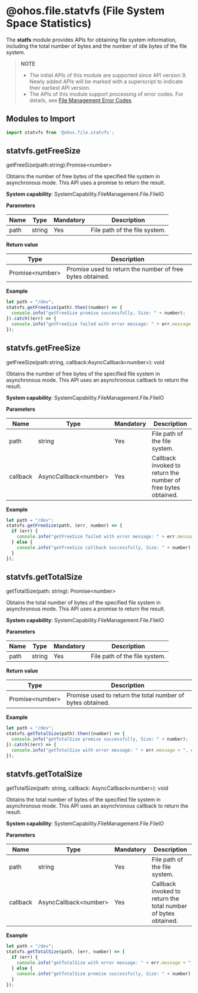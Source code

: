 # @ohos.file.statvfs (File System Space Statistics)

The **statfs** module provides APIs for obtaining file system information, including the total number of bytes and the number of idle bytes of the file system.

> **NOTE**
>
> - The initial APIs of this module are supported since API version 9. Newly added APIs will be marked with a superscript to indicate their earliest API version.
> - The APIs of this module support processing of error codes. For details, see [File Management Error Codes](../errorcodes/errorcode-filemanagement.md).

## Modules to Import

```js
import statvfs from '@ohos.file.statvfs';
```
## statvfs.getFreeSize

getFreeSize(path:string):Promise&lt;number&gt;

Obtains the number of free bytes of the specified file system in asynchronous mode. This API uses a promise to return the result.

**System capability**: SystemCapability.FileManagement.File.FileIO

**Parameters**

| Name| Type  | Mandatory| Description                        |
| ------ | ------ | ---- | ---------------------------- |
| path   | string | Yes  | File path of the file system.|

**Return value**

| Type                 | Description          |
| --------------------- | -------------- |
| Promise&lt;number&gt; | Promise used to return the number of free bytes obtained.|

**Example**

  ```js
  let path = "/dev";
  statvfs.getFreeSize(path).then((number) => {
    console.info("getFreeSize promise successfully, Size: " + number);
  }).catch((err) => {
    console.info("getFreeSize failed with error message: " + err.message + ", error code: " + err.code);
  });
  ```

## statvfs.getFreeSize

getFreeSize(path:string, callback:AsyncCallback&lt;number&gt;): void

Obtains the number of free bytes of the specified file system in asynchronous mode. This API uses an asynchronous callback to return the result.

**System capability**: SystemCapability.FileManagement.File.FileIO

**Parameters**

| Name  | Type                       | Mandatory| Description                        |
| -------- | --------------------------- | ---- | ---------------------------- |
| path     | string                      | Yes  | File path of the file system.|
| callback | AsyncCallback&lt;number&gt; | Yes  | Callback invoked to return the number of free bytes obtained.|

**Example**

  ```js
  let path = "/dev";
  statvfs.getFreeSize(path, (err, number) => {
    if (err) {
      console.info("getFreeSize failed with error message: " + err.message + ", error code: " + err.code);
    } else {
      console.info("getFreeSize callback successfully, Size: " + number);
    }
  });
  ```

## statvfs.getTotalSize

getTotalSize(path: string): Promise&lt;number&gt;

Obtains the total number of bytes of the specified file system in asynchronous mode. This API uses a promise to return the result.

**System capability**: SystemCapability.FileManagement.File.FileIO

**Parameters**

| Name| Type  | Mandatory| Description                        |
| ---- | ------ | ---- | ---------------------------- |
| path | string | Yes  | File path of the file system.|

**Return value**

| Type                 | Description        |
| --------------------- | ------------ |
| Promise&lt;number&gt; | Promise used to return the total number of bytes obtained.|

**Example**

  ```js
  let path = "/dev";
  statvfs.getTotalSize(path).then((number) => {
    console.info("getTotalSize promise successfully, Size: " + number);
  }).catch((err) => {
    console.info("getTotalSize with error message: " + err.message + ", error code: " + err.code);
  });
  ```

## statvfs.getTotalSize

getTotalSize(path: string, callback: AsyncCallback&lt;number&gt;): void

Obtains the total number of bytes of the specified file system in asynchronous mode. This API uses an asynchronous callback to return the result.

**System capability**: SystemCapability.FileManagement.File.FileIO

**Parameters**

| Name  | Type                       | Mandatory| Description                        |
| -------- | --------------------------- | ---- | ---------------------------- |
| path     | string                      | Yes  | File path of the file system.|
| callback | AsyncCallback&lt;number&gt; | Yes  | Callback invoked to return the total number of bytes obtained.  |

**Example**

  ```js
  let path = "/dev";
  statvfs.getTotalSize(path, (err, number) => {
    if (err) {
      console.info("getTotalSize with error message: " + err.message + ", error code: " + err.code);
    } else {
      console.info("getTotalSize promise successfully, Size: " + number);
    }
  });
  ```
